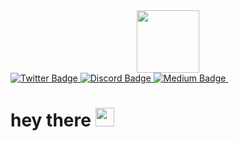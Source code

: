 <div id="header" align="center">
  <img src="https://i.giphy.com/media/v1.Y2lkPTc5MGI3NjExaTJ5cHVteG5odmh4Y2J0bTk0b245czZheDl0bmN3eGI2Zmg1c25qOSZlcD12MV9pbnRlcm5hbF9naWZfYnlfaWQmY3Q9cw/aIJDrOomj81MQZz2uO/giphy.gif" width="100"/>
</div>
<div id="badges">
  <a href="https://x.com/pirazok015?s=2">
    <img src="https://img.shields.io/badge/Twitter-blue?logo=X&logoColor=black&style=for-the-badge" alt="Twitter Badge"/>
  </a>  
  <a href="heilli015">
    <img src="https://img.shields.io/badge/Telegram-purple?style=for-the-badge&logo=Telegram&logoColor=white" alt="Discord Badge"/>
  </a>
  <a href="medium.com/heili015">
    <img src="https://img.shields.io/badge/Medium-black?style=for-the-badge&logo=Medium&logoColor=white" alt="Medium Badge"/>
  </a>
  <img src="https://komarev.com/ghpvc/?username=heili015&style=flat-square&color=blue" alt=""/>
  <h1>
    hey there
    <img src="https://media.giphy.com/media/hvRJCLFzcasrR4ia7z/giphy.gif" width="30px"/>
  </h1>
</div>
